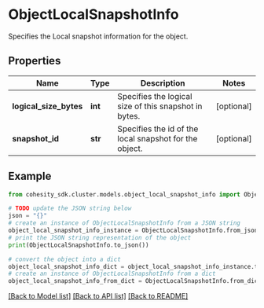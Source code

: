 # ObjectLocalSnapshotInfo

Specifies the Local snapshot information for the object.

## Properties

Name | Type | Description | Notes
------------ | ------------- | ------------- | -------------
**logical_size_bytes** | **int** | Specifies the logical size of this snapshot in bytes. | [optional] 
**snapshot_id** | **str** | Specifies the id of the local snapshot for the object. | [optional] 

## Example

```python
from cohesity_sdk.cluster.models.object_local_snapshot_info import ObjectLocalSnapshotInfo

# TODO update the JSON string below
json = "{}"
# create an instance of ObjectLocalSnapshotInfo from a JSON string
object_local_snapshot_info_instance = ObjectLocalSnapshotInfo.from_json(json)
# print the JSON string representation of the object
print(ObjectLocalSnapshotInfo.to_json())

# convert the object into a dict
object_local_snapshot_info_dict = object_local_snapshot_info_instance.to_dict()
# create an instance of ObjectLocalSnapshotInfo from a dict
object_local_snapshot_info_from_dict = ObjectLocalSnapshotInfo.from_dict(object_local_snapshot_info_dict)
```
[[Back to Model list]](../README.md#documentation-for-models) [[Back to API list]](../README.md#documentation-for-api-endpoints) [[Back to README]](../README.md)


